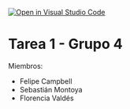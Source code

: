 [![Open in Visual Studio Code](https://classroom.github.com/assets/open-in-vscode-f059dc9a6f8d3a56e377f745f24479a46679e63a5d9fe6f495e02850cd0d8118.svg)](https://classroom.github.com/online_ide?assignment_repo_id=7322978&assignment_repo_type=AssignmentRepo)
# Tarea 1 - Grupo 4

Miembros:
- Felipe Campbell
- Sebastián Montoya
- Florencia Valdés
